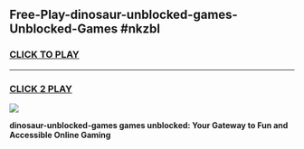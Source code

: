
## Free-Play-dinosaur-unblocked-games-Unblocked-Games #nkzbl
<h3>
<a href="https://news.freeplayer.one?title=dinosaur-unblocked-games&ref=8M">CLICK TO PLAY</a></h3>
<hr>

<h3>
<a href="https://news.freeplayer.one?title=dinosaur-unblocked-games&ref=8M">CLICK 2 PLAY</a>
  
</h3>

<a href="https://news.freeplayer.one?title=dinosaur-unblocked-games&ref=8M"><img src="https://clearcache.store/games.png"></a>


**dinosaur-unblocked-games games unblocked: Your Gateway to Fun and Accessible Online Gaming**
